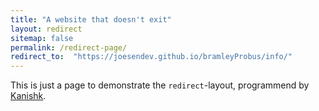 ```yaml
---
title: "A website that doesn't exit"
layout: redirect
sitemap: false
permalink: /redirect-page/
redirect_to:  "https://joesendev.github.io/bramleyProbus/info/"
---
```

This is just a page to demonstrate the `redirect`-layout, programmend by [Kanishk](http://codingtips.kanishkkunal.in/about/).